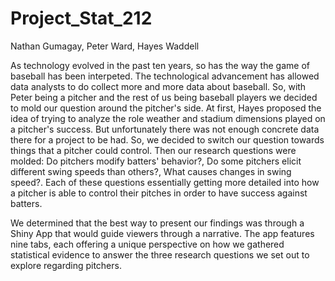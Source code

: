 # Project_Stat_212

Nathan Gumagay, Peter Ward, Hayes Waddell

As technology evolved in the past ten years, so has the way the game of baseball has been interpeted. The technological advancement has allowed data analysts to do collect more and more data about baseball. So, with Peter being a pitcher and the rest of us being baseball players we decided to mold our question around the pitcher's side. At first, Hayes proposed the idea of trying to analyze the role weather and stadium dimensions played on a pitcher's success. But unfortunately there was not enough concrete data there for a project to be had. So, we decided to switch our question towards things that a pitcher could control. Then our research questions were molded: Do pitchers modify batters' behavior?, Do some pitchers elicit different swing speeds than others?, What causes changes in swing speed?. Each of these questions essentially getting more detailed into how a pitcher is able to control their pitches in order to have success against batters.

We determined that the best way to present our findings was through a Shiny App that would guide viewers through a narrative. The app features nine tabs, each offering a unique perspective on how we gathered statistical evidence to answer the three research questions we set out to explore regarding pitchers.
